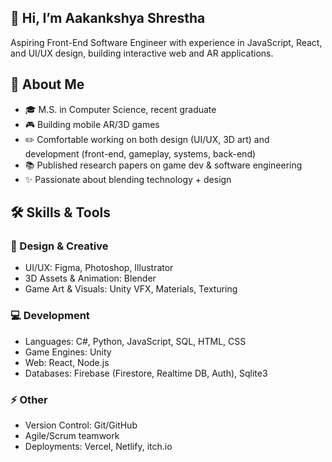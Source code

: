 ## 👋 Hi, I’m Aakankshya Shrestha
Aspiring Front-End Software Engineer with experience in JavaScript, React, and UI/UX design, building interactive web and AR applications.

## 🌱 About Me
- 🎓 M.S. in Computer Science, recent graduate
- 🎮 Building mobile AR/3D games 
- ✏️ Comfortable working on both design (UI/UX, 3D art) and development (front-end, gameplay, systems, back-end)
- 📚 Published research papers on game dev & software engineering
- ✨ Passionate about blending technology + design 

## 🛠️ Skills & Tools

### 🎨 Design & Creative
- UI/UX: Figma, Photoshop, Illustrator
- 3D Assets & Animation: Blender
- Game Art & Visuals: Unity VFX, Materials, Texturing

### 💻 Development
- Languages: C#, Python, JavaScript, SQL, HTML, CSS
- Game Engines: Unity
- Web: React, Node.js
- Databases: Firebase (Firestore, Realtime DB, Auth), Sqlite3

### ⚡ Other
- Version Control: Git/GitHub
- Agile/Scrum teamwork
- Deployments: Vercel, Netlify, itch.io
